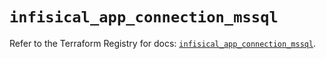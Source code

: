 # `infisical_app_connection_mssql`

Refer to the Terraform Registry for docs: [`infisical_app_connection_mssql`](https://registry.terraform.io/providers/infisical/infisical/0.15.41/docs/resources/app_connection_mssql).
